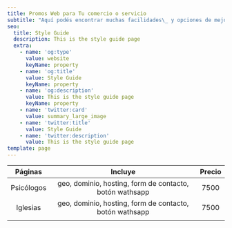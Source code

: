 ```yaml
---
title: Promos Web para Tu comercio o servicio
subtitle: "Aquí podés encontrar muchas facilidades\_ y opciones de mejora para tu actual o nuevo sitio web."
seo:
  title: Style Guide
  description: This is the style guide page
  extra:
    - name: 'og:type'
      value: website
      keyName: property
    - name: 'og:title'
      value: Style Guide
      keyName: property
    - name: 'og:description'
      value: This is the style guide page
      keyName: property
    - name: 'twitter:card'
      value: summary_large_image
    - name: 'twitter:title'
      value: Style Guide
    - name: 'twitter:description'
      value: This is the style guide page
template: page
---
```

|   Páginas  |                         Incluye                         | Precio |
|:----------:|:-------------------------------------------------------:|:------:|
| Psicólogos | geo, dominio, hosting, form de contacto, botón wathsapp |  7500  |
|  Iglesias  | geo, dominio, hosting, form de contacto, botón wathsapp |  7500  |
|            |                                                         |        |

